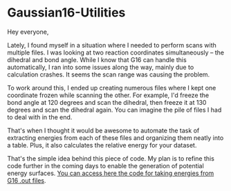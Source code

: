 # Gaussian16-Utilities

Hey everyone,

Lately, I found myself in a situation where I needed to perform scans with multiple files. I was looking at two reaction coordinates simultaneously – the dihedral and bond angle. While I know that G16 can handle this automatically, I ran into some issues along the way, mainly due to calculation crashes. It seems the scan range was causing the problem.

To work around this, I ended up creating numerous files where I kept one coordinate frozen while scanning the other. For example, I'd freeze the bond angle at 120 degrees and scan the dihedral, then freeze it at 130 degrees and scan the dihedral again. You can imagine the pile of files I had to deal with in the end.

That's when I thought it would be awesome to automate the task of extracting energies from each of these files and organizing them neatly into a table. Plus, it also calculates the relative energy for your dataset.

That's the simple idea behind this piece of code. My plan is to refine this code further in the coming days to enable the generation of potential energy surfaces.
[You can access here the code for taking energies from G16 .out files](https://github.com/MartFrancisco/Gaussian16-Utilities/blob/getting-scan-energies/Extract%20energy%20from%20scan%20calculation.ipynb).

